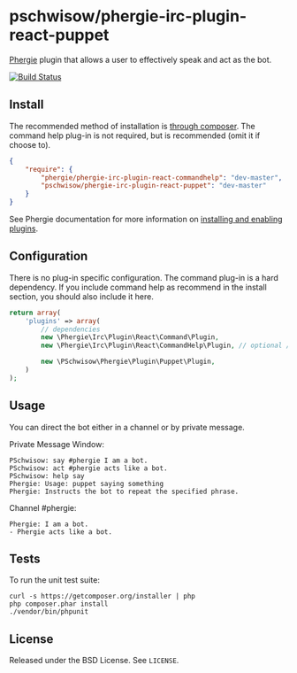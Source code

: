 # pschwisow/phergie-irc-plugin-react-puppet

[Phergie](http://github.com/phergie/phergie-irc-bot-react/) plugin that allows a user to effectively speak and act as the bot.

[![Build Status](https://secure.travis-ci.org/PSchwisow/phergie-irc-plugin-react-puppet.png?branch=master)](http://travis-ci.org/PSchwisow/phergie-irc-plugin-react-puppet)

## Install

The recommended method of installation is [through composer](http://getcomposer.org). The command help plug-in is not required, but is recommended (omit it if choose to).

```JSON
{
    "require": {
        "phergie/phergie-irc-plugin-react-commandhelp": "dev-master",
        "pschwisow/phergie-irc-plugin-react-puppet": "dev-master"
    }
}
```

See Phergie documentation for more information on
[installing and enabling plugins](https://github.com/phergie/phergie-irc-bot-react/wiki/Usage#plugins).

## Configuration

There is no plug-in specific configuration. The command plug-in is a hard dependency. If you include command help as recommend in the install section, you should also include it here.

```php
return array(
    'plugins' => array(
        // dependencies
        new \Phergie\Irc\Plugin\React\Command\Plugin,
        new \Phergie\Irc\Plugin\React\CommandHelp\Plugin, // optional / recommended

        new \PSchwisow\Phergie\Plugin\Puppet\Plugin,
    )
);
```

## Usage

You can direct the bot either in a channel or by private message.

Private Message Window:
```
PSchwisow: say #phergie I am a bot.
PSchwisow: act #phergie acts like a bot.
PSchwisow: help say
Phergie: Usage: puppet saying something
Phergie: Instructs the bot to repeat the specified phrase.
```

Channel #phergie:
```
Phergie: I am a bot.
- Phergie acts like a bot.
```

## Tests

To run the unit test suite:

```
curl -s https://getcomposer.org/installer | php
php composer.phar install
./vendor/bin/phpunit
```

## License

Released under the BSD License. See `LICENSE`.
